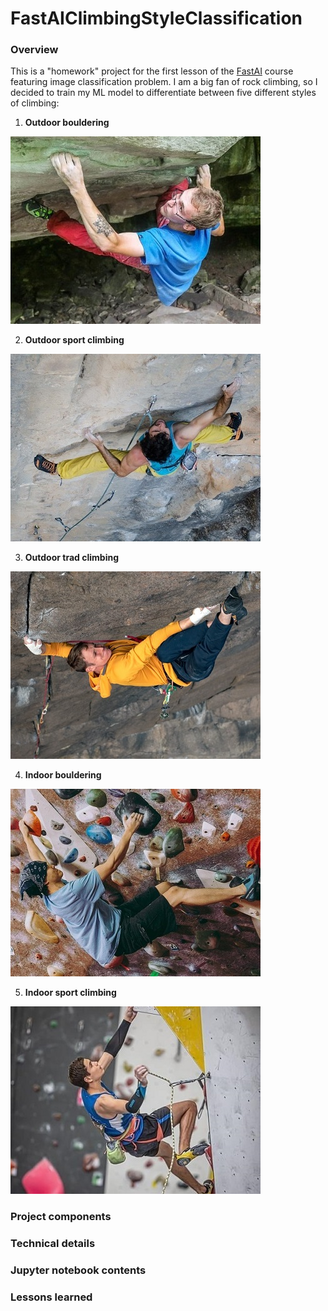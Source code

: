 # FastAIClimbingStyleClassification
### Overview
This is a "homework" project for the first lesson of the [FastAI](https://course19.fast.ai/) course featuring image classification problem. I am a big fan of rock climbing, so I decided to train my ML model to differentiate between five different styles of climbing:

1) __Outdoor bouldering__

![Outdoor bouldering](./Readme_files/Climbing_examples/outdoor_bouldering.jpg)

2) __Outdoor sport climbing__

![Outdoor sport climbing](./Readme_files/Climbing_examples/outdoor_sport_climbing.jpg)

3) __Outdoor trad climbing__

![Outdoor trad climbing](./Readme_files/Climbing_examples/outdoor_trad_climbing.jpg)

4) __Indoor bouldering__

![Indoor bouldering](./Readme_files/Climbing_examples/indoor_bouldering.jpg)

5) __Indoor sport climbing__

![Indoor sport climbing](./Readme_files/Climbing_examples/indoor_sport_climbing.jpg)

### Project components

### Technical details

### Jupyter notebook contents

### Lessons learned